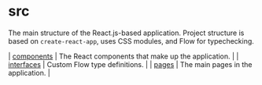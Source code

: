 # src

The main structure of the React.js-based application. Project structure is based
on `create-react-app`, uses CSS modules, and Flow for typechecking.

| [components](components) | The React components that make up the application. |
| [interfaces](interfaces) | Custom Flow type definitions.                      |
| [pages](pages)           | The main pages in the application.                 |
